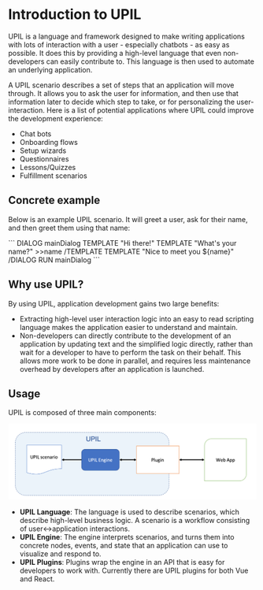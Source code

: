 # Introduction to UPIL
UPIL is a language and framework designed to make writing applications with lots of interaction with a user - especially chatbots - as easy as possible. It does this by providing a high-level language that even non-developers can easily contribute to. This language is then used to automate an underlying application.

A UPIL scenario describes a set of steps that an application will move through. It allows you to ask the user for information, and then use that information later to decide which step to take, or for personalizing the user-interaction. Here is a list of potential applications where UPIL could improve the development experience:

* Chat bots
* Onboarding flows
* Setup wizards
* Questionnaires
* Lessons/Quizzes
* Fulfillment scenarios

## Concrete example

Below is an example UPIL scenario. It will greet a user, ask for their name, and then greet them using that name:

<UpilBot>
```
DIALOG mainDialog
  TEMPLATE "Hi there!"
  TEMPLATE
    "What's your name?"
    >>name
  /TEMPLATE
  TEMPLATE "Nice to meet you ${name}"
/DIALOG
RUN mainDialog
```
</UpilBot>

## Why use UPIL?

By using UPIL, application development gains two large benefits:

* Extracting high-level user interaction logic into an easy to read scripting language makes the application easier to understand and maintain.
* Non-developers can directly contribute to the development of an application by updating text and the simplified logic directly, rather than wait for a developer to have to perform the task on their behalf. This allows more work to be done in parallel, and requires less maintenance overhead by developers after an application is launched. 

## Usage

 UPIL is composed of three main components:

 ![UPIL Overview](./upil-overview.png)

 * **UPIL Language**: The language is used to describe scenarios, which describe high-level business logic. A scenario is a workflow consisting of user↔application interactions.
 * **UPIL Engine**: The engine interprets scenarios, and turns them into concrete nodes, events, and state that an application can use to visualize and respond to.
 * **UPIL Plugins**: Plugins wrap the engine in an API that is easy for developers to work with. Currently there are UPIL plugins for both Vue and React.

